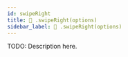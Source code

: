```yaml
---
id: swipeRight
title: 🔨 .swipeRight(options)
sidebar_label: 🔨 .swipeRight(options) 
---
```


TODO: Description here.